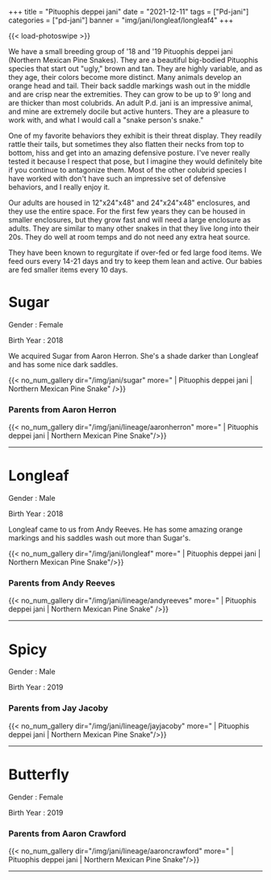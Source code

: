 +++
title = "Pituophis deppei jani"
date = "2021-12-11"
tags = ["Pd-jani"]
categories = ["pd-jani"]
banner = "img/jani/longleaf/longleaf4"
+++

{{< load-photoswipe >}}

We have a small breeding group of '18 and '19 Pituophis deppei jani (Northern Mexican Pine Snakes). They are a beautiful big-bodied Pituophis species that start out "ugly," brown and tan. They are highly variable, and as they age, their colors become more distinct. Many animals develop an orange head and tail. Their back saddle markings wash out in the middle and are crisp near the extremities. They can grow to be up to 9' long and are thicker than most colubrids. An adult P.d. jani is an impressive animal, and mine are extremely docile but active hunters. They are a pleasure to work with, and what I would call a "snake person's snake."

One of my favorite behaviors they exhibit is their threat display. They readily rattle their tails, but sometimes they also flatten their necks from top to bottom, hiss and get into an amazing defensive posture. I've never really tested it because I respect that pose, but I imagine they would definitely bite if you continue to antagonize them. Most of the other colubrid species I have worked with don't have such an impressive set of defensive behaviors, and I really enjoy it.

Our adults are housed in 12"x24"x48" and 24"x24"x48" enclosures, and they use the entire space. For the first few years they can be housed in smaller enclosures, but they grow fast and will need a large enclosure as adults. They are similar to many other snakes in that they live long into their 20s. They do well at room temps and do not need any extra heat source.

They have been known to regurgitate if over-fed or fed large food items. We feed ours every 14-21 days and try to keep them lean and active. Our babies are fed smaller items every 10 days.

# Sugar

Gender
: Female

Birth Year
: 2018

We acquired Sugar from Aaron Herron. She's a shade darker than Longleaf and has some nice dark saddles. 

{{< no_num_gallery dir="/img/jani/sugar" more=" | Pituophis deppei jani | Northern Mexican Pine Snake" />}}

### Parents from Aaron Herron

{{< no_num_gallery dir="/img/jani/lineage/aaronherron" more=" | Pituophis deppei jani | Northern Mexican Pine Snake"/>}}

---

# Longleaf

Gender
: Male

Birth Year
: 2018

Longleaf came to us from Andy Reeves. He has some amazing orange markings and his saddles wash out more than Sugar's.

{{< no_num_gallery dir="/img/jani/longleaf" more=" | Pituophis deppei jani | Northern Mexican Pine Snake"/>}}

### Parents from Andy Reeves

{{< no_num_gallery dir="/img/jani/lineage/andyreeves" more=" | Pituophis deppei jani | Northern Mexican Pine Snake" />}}

---

# Spicy

Gender
: Male

Birth Year
: 2019

### Parents from Jay Jacoby

{{< no_num_gallery dir="/img/jani/lineage/jayjacoby" more=" | Pituophis deppei jani | Northern Mexican Pine Snake"/>}}

---

# Butterfly

Gender
: Female

Birth Year
: 2019

### Parents from Aaron Crawford

{{< no_num_gallery dir="/img/jani/lineage/aaroncrawford" more=" | Pituophis deppei jani | Northern Mexican Pine Snake"/>}}

---